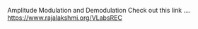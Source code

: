 Amplitude Modulation and Demodulation
Check out this link ....
https://www.rajalakshmi.org/VLabsREC
